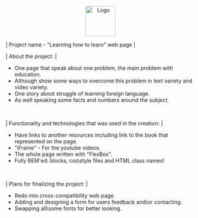  <p align="center">
  <a href="https://github.com/othneildrew/Best-README-Template">
    <img src="images/logo.png" alt="Logo" width="80" height="80">
  </a>
  
 | Project name - "Learning how to learn" web page |
  <br>
   
 | About the project: |
  * One page that speak about one problem, the main problem with education.
  * Although show some ways to overcome this problem in text variety and video variety.
  * One story about struggle of learning foreign language.
  * As well speaking some facts and numbers around the subject.
  <br>
 
 | Functionality and technologies that was used in the creation: |
  * Have links to another resources including link to the book that represented on the page.
  * "iFrame" - For the youtube videos.
  * The whole page written with "FlexBox".
  * Fully BEM'ed: blocks, css\style files and HTML class names!
  <br>
  
  | Plans for finalizing the project: |
   * Redo into cross-compatibility web page.
   * Adding and designing a form for users feedback and\or contacting.
   * Swapping all\some fonts for better looking.
